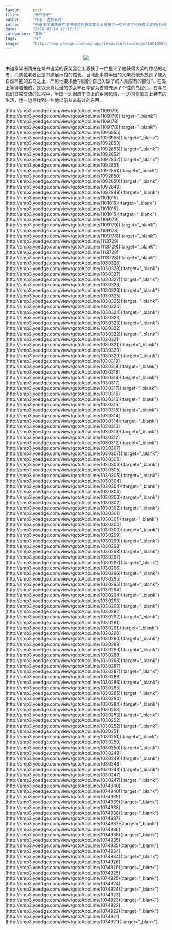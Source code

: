 ```yaml
---
layout:     post
title:      "元气囝仔"
author:     "作者：吉野五月"
intro:      "书道家半田清舟在某书道奖的获奖宴会上狠揍了一位批评了他获得大奖的作品的老者，而这位老者正是书道展示馆的馆长。目睹此事的半田的父亲将他外放到了被大自然环抱的五岛之上，严厉地要求他“找回你自己欠缺了的人类应有的部分”。在岛上等待着他的，是以天真烂漫的少女琴石奈留为首的充满了个性的岛民们。在与岛民们日常交流的过程中，半田一边困惑于岛上的乡间风情，一边习惯着岛上特有的生活，也一边寻找到一些他以前从未有过的东西。"
date:       "2018-02-14 12:17:22"
categories: "其他"
tags:       "仔"
image:      "http://smp.yoedge.com/smp-app/resource/viewImage/1001050appline.png"
---
```

<div style="text-align: center">
<p><img src="http://smp.yoedge.com/smp-app/resource/viewImage/1001050appline.png"/></p>
</div>
<p class="post-meta">
<span>书道家半田清舟在某书道奖的获奖宴会上狠揍了一位批评了他获得大奖的作品的老者，而这位老者正是书道展示馆的馆长。目睹此事的半田的父亲将他外放到了被大自然环抱的五岛之上，严厉地要求他“找回你自己欠缺了的人类应有的部分”。在岛上等待着他的，是以天真烂漫的少女琴石奈留为首的充满了个性的岛民们。在与岛民们日常交流的过程中，半田一边困惑于岛上的乡间风情，一边习惯着岛上特有的生活，也一边寻找到一些他以前从未有过的东西。</span>
</p>
[http://smp3.yoedge.com/view/gotoAppLine/1109179](http://smp3.yoedge.com/view/gotoAppLine/1109179){:target="_blank"}
[http://smp3.yoedge.com/view/gotoAppLine/1109178](http://smp3.yoedge.com/view/gotoAppLine/1109178){:target="_blank"}
[http://smp3.yoedge.com/view/gotoAppLine/1096955](http://smp3.yoedge.com/view/gotoAppLine/1096955){:target="_blank"}
[http://smp3.yoedge.com/view/gotoAppLine/1092853](http://smp3.yoedge.com/view/gotoAppLine/1092853){:target="_blank"}
[http://smp3.yoedge.com/view/gotoAppLine/1092852](http://smp3.yoedge.com/view/gotoAppLine/1092852){:target="_blank"}
[http://smp3.yoedge.com/view/gotoAppLine/1092851](http://smp3.yoedge.com/view/gotoAppLine/1092851){:target="_blank"}
[http://smp3.yoedge.com/view/gotoAppLine/1092850](http://smp3.yoedge.com/view/gotoAppLine/1092850){:target="_blank"}
[http://smp3.yoedge.com/view/gotoAppLine/1092849](http://smp3.yoedge.com/view/gotoAppLine/1092849){:target="_blank"}
[http://smp3.yoedge.com/view/gotoAppLine/1101015](http://smp3.yoedge.com/view/gotoAppLine/1101015){:target="_blank"}
[http://smp3.yoedge.com/view/gotoAppLine/1101015](http://smp3.yoedge.com/view/gotoAppLine/1101015){:target="_blank"}
[http://smp3.yoedge.com/view/gotoAppLine/1109179](http://smp3.yoedge.com/view/gotoAppLine/1109179){:target="_blank"}
[http://smp3.yoedge.com/view/gotoAppLine/1109178](http://smp3.yoedge.com/view/gotoAppLine/1109178){:target="_blank"}
[http://smp3.yoedge.com/view/gotoAppLine/1113729](http://smp3.yoedge.com/view/gotoAppLine/1113729){:target="_blank"}
[http://smp3.yoedge.com/view/gotoAppLine/1113728](http://smp3.yoedge.com/view/gotoAppLine/1113728){:target="_blank"}
[http://smp3.yoedge.com/view/gotoAppLine/1030328](http://smp3.yoedge.com/view/gotoAppLine/1030328){:target="_blank"}
[http://smp3.yoedge.com/view/gotoAppLine/1030327](http://smp3.yoedge.com/view/gotoAppLine/1030327){:target="_blank"}
[http://smp3.yoedge.com/view/gotoAppLine/1030326](http://smp3.yoedge.com/view/gotoAppLine/1030326){:target="_blank"}
[http://smp3.yoedge.com/view/gotoAppLine/1030325](http://smp3.yoedge.com/view/gotoAppLine/1030325){:target="_blank"}
[http://smp3.yoedge.com/view/gotoAppLine/1030324](http://smp3.yoedge.com/view/gotoAppLine/1030324){:target="_blank"}
[http://smp3.yoedge.com/view/gotoAppLine/1030323](http://smp3.yoedge.com/view/gotoAppLine/1030323){:target="_blank"}
[http://smp3.yoedge.com/view/gotoAppLine/1030322](http://smp3.yoedge.com/view/gotoAppLine/1030322){:target="_blank"}
[http://smp3.yoedge.com/view/gotoAppLine/1030321](http://smp3.yoedge.com/view/gotoAppLine/1030321){:target="_blank"}
[http://smp3.yoedge.com/view/gotoAppLine/1030320](http://smp3.yoedge.com/view/gotoAppLine/1030320){:target="_blank"}
[http://smp3.yoedge.com/view/gotoAppLine/1030319](http://smp3.yoedge.com/view/gotoAppLine/1030319){:target="_blank"}
[http://smp3.yoedge.com/view/gotoAppLine/1030318](http://smp3.yoedge.com/view/gotoAppLine/1030318){:target="_blank"}
[http://smp3.yoedge.com/view/gotoAppLine/1030317](http://smp3.yoedge.com/view/gotoAppLine/1030317){:target="_blank"}
[http://smp3.yoedge.com/view/gotoAppLine/1030316](http://smp3.yoedge.com/view/gotoAppLine/1030316){:target="_blank"}
[http://smp3.yoedge.com/view/gotoAppLine/1030315](http://smp3.yoedge.com/view/gotoAppLine/1030315){:target="_blank"}
[http://smp3.yoedge.com/view/gotoAppLine/1030314](http://smp3.yoedge.com/view/gotoAppLine/1030314){:target="_blank"}
[http://smp3.yoedge.com/view/gotoAppLine/1030313](http://smp3.yoedge.com/view/gotoAppLine/1030313){:target="_blank"}
[http://smp3.yoedge.com/view/gotoAppLine/1030312](http://smp3.yoedge.com/view/gotoAppLine/1030312){:target="_blank"}
[http://smp3.yoedge.com/view/gotoAppLine/1030307](http://smp3.yoedge.com/view/gotoAppLine/1030307){:target="_blank"}
[http://smp3.yoedge.com/view/gotoAppLine/1030306](http://smp3.yoedge.com/view/gotoAppLine/1030306){:target="_blank"}
[http://smp3.yoedge.com/view/gotoAppLine/1030305](http://smp3.yoedge.com/view/gotoAppLine/1030305){:target="_blank"}
[http://smp3.yoedge.com/view/gotoAppLine/1030304](http://smp3.yoedge.com/view/gotoAppLine/1030304){:target="_blank"}
[http://smp3.yoedge.com/view/gotoAppLine/1030303](http://smp3.yoedge.com/view/gotoAppLine/1030303){:target="_blank"}
[http://smp3.yoedge.com/view/gotoAppLine/1030302](http://smp3.yoedge.com/view/gotoAppLine/1030302){:target="_blank"}
[http://smp3.yoedge.com/view/gotoAppLine/1030301](http://smp3.yoedge.com/view/gotoAppLine/1030301){:target="_blank"}
[http://smp3.yoedge.com/view/gotoAppLine/1030300](http://smp3.yoedge.com/view/gotoAppLine/1030300){:target="_blank"}
[http://smp3.yoedge.com/view/gotoAppLine/1030299](http://smp3.yoedge.com/view/gotoAppLine/1030299){:target="_blank"}
[http://smp3.yoedge.com/view/gotoAppLine/1030298](http://smp3.yoedge.com/view/gotoAppLine/1030298){:target="_blank"}
[http://smp3.yoedge.com/view/gotoAppLine/1030297](http://smp3.yoedge.com/view/gotoAppLine/1030297){:target="_blank"}
[http://smp3.yoedge.com/view/gotoAppLine/1030296](http://smp3.yoedge.com/view/gotoAppLine/1030296){:target="_blank"}
[http://smp3.yoedge.com/view/gotoAppLine/1030295](http://smp3.yoedge.com/view/gotoAppLine/1030295){:target="_blank"}
[http://smp3.yoedge.com/view/gotoAppLine/1030294](http://smp3.yoedge.com/view/gotoAppLine/1030294){:target="_blank"}
[http://smp3.yoedge.com/view/gotoAppLine/1030293](http://smp3.yoedge.com/view/gotoAppLine/1030293){:target="_blank"}
[http://smp3.yoedge.com/view/gotoAppLine/1030292](http://smp3.yoedge.com/view/gotoAppLine/1030292){:target="_blank"}
[http://smp3.yoedge.com/view/gotoAppLine/1030291](http://smp3.yoedge.com/view/gotoAppLine/1030291){:target="_blank"}
[http://smp3.yoedge.com/view/gotoAppLine/1030290](http://smp3.yoedge.com/view/gotoAppLine/1030290){:target="_blank"}
[http://smp3.yoedge.com/view/gotoAppLine/1030289](http://smp3.yoedge.com/view/gotoAppLine/1030289){:target="_blank"}
[http://smp3.yoedge.com/view/gotoAppLine/1030288](http://smp3.yoedge.com/view/gotoAppLine/1030288){:target="_blank"}
[http://smp3.yoedge.com/view/gotoAppLine/1030287](http://smp3.yoedge.com/view/gotoAppLine/1030287){:target="_blank"}
[http://smp3.yoedge.com/view/gotoAppLine/1030286](http://smp3.yoedge.com/view/gotoAppLine/1030286){:target="_blank"}
[http://smp3.yoedge.com/view/gotoAppLine/1030285](http://smp3.yoedge.com/view/gotoAppLine/1030285){:target="_blank"}
[http://smp3.yoedge.com/view/gotoAppLine/1030284](http://smp3.yoedge.com/view/gotoAppLine/1030284){:target="_blank"}
[http://smp3.yoedge.com/view/gotoAppLine/1030253](http://smp3.yoedge.com/view/gotoAppLine/1030253){:target="_blank"}
[http://smp3.yoedge.com/view/gotoAppLine/1030252](http://smp3.yoedge.com/view/gotoAppLine/1030252){:target="_blank"}
[http://smp3.yoedge.com/view/gotoAppLine/1030251](http://smp3.yoedge.com/view/gotoAppLine/1030251){:target="_blank"}
[http://smp3.yoedge.com/view/gotoAppLine/1030250](http://smp3.yoedge.com/view/gotoAppLine/1030250){:target="_blank"}
[http://smp3.yoedge.com/view/gotoAppLine/1030249](http://smp3.yoedge.com/view/gotoAppLine/1030249){:target="_blank"}
[http://smp3.yoedge.com/view/gotoAppLine/1030248](http://smp3.yoedge.com/view/gotoAppLine/1030248){:target="_blank"}
[http://smp3.yoedge.com/view/gotoAppLine/1030247](http://smp3.yoedge.com/view/gotoAppLine/1030247){:target="_blank"}
[http://smp3.yoedge.com/view/gotoAppLine/1074940](http://smp3.yoedge.com/view/gotoAppLine/1074940){:target="_blank"}
[http://smp3.yoedge.com/view/gotoAppLine/1074939](http://smp3.yoedge.com/view/gotoAppLine/1074939){:target="_blank"}
[http://smp3.yoedge.com/view/gotoAppLine/1074938](http://smp3.yoedge.com/view/gotoAppLine/1074938){:target="_blank"}
[http://smp3.yoedge.com/view/gotoAppLine/1074937](http://smp3.yoedge.com/view/gotoAppLine/1074937){:target="_blank"}
[http://smp3.yoedge.com/view/gotoAppLine/1074936](http://smp3.yoedge.com/view/gotoAppLine/1074936){:target="_blank"}
[http://smp3.yoedge.com/view/gotoAppLine/1074935](http://smp3.yoedge.com/view/gotoAppLine/1074935){:target="_blank"}
[http://smp3.yoedge.com/view/gotoAppLine/1074934](http://smp3.yoedge.com/view/gotoAppLine/1074934){:target="_blank"}
[http://smp3.yoedge.com/view/gotoAppLine/1074926](http://smp3.yoedge.com/view/gotoAppLine/1074926){:target="_blank"}
[http://smp3.yoedge.com/view/gotoAppLine/1074925](http://smp3.yoedge.com/view/gotoAppLine/1074925){:target="_blank"}
[http://smp3.yoedge.com/view/gotoAppLine/1074924](http://smp3.yoedge.com/view/gotoAppLine/1074924){:target="_blank"}
[http://smp3.yoedge.com/view/gotoAppLine/1074923](http://smp3.yoedge.com/view/gotoAppLine/1074923){:target="_blank"}
[http://smp3.yoedge.com/view/gotoAppLine/1074922](http://smp3.yoedge.com/view/gotoAppLine/1074922){:target="_blank"}
[http://smp3.yoedge.com/view/gotoAppLine/1074921](http://smp3.yoedge.com/view/gotoAppLine/1074921){:target="_blank"}


